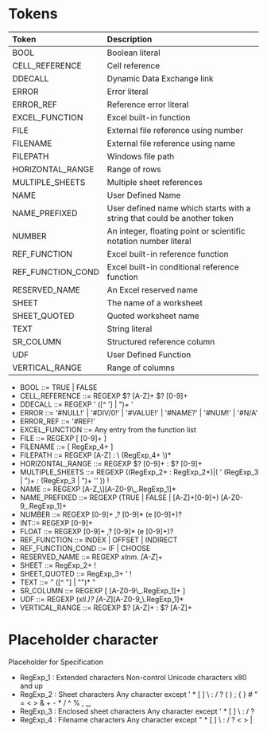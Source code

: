 # Tokens 

| Token                  | Description                          |
| :---                   | :---                                 |              
| BOOL                   | Boolean literal                      |
| CELL_REFERENCE         | Cell reference                       |
| DDECALL                | Dynamic Data Exchange link           | 
| ERROR                  | Error literal                        | 
| ERROR_REF              | Reference error literal              | 
| EXCEL_FUNCTION         | Excel built-in function              | 
| FILE                   | External file reference using number | 
| FILENAME               | External file reference using name   | 
| FILEPATH               | Windows file path                    | 
| HORIZONTAL_RANGE       | Range of rows                        | 
| MULTIPLE_SHEETS        | Multiple sheet references            |  
| NAME                   | User Defined Name                    |  
| NAME_PREFIXED          | User defined name which starts with a string that could be another token  |  
| NUMBER                 | An integer, floating point or scientific notation number literal |  
| REF_FUNCTION           | Excel built-in reference function  |
| REF_FUNCTION_COND      | Excel built-in conditional reference function  |  
| RESERVED_NAME          | An Excel reserved name  |  
| SHEET                  | The name of a worksheet  |  
| SHEET_QUOTED           | Quoted worksheet name    |    
| TEXT                   | String literal |    
| SR_COLUMN              | Structured reference column  |    
| UDF                    | User Defined Function |    
| VERTICAL_RANGE         | Range of columns |    

* BOOL ::=  TRUE | FALSE 
* CELL_REFERENCE ::= REGEXP $? [A-Z]+ $? [0-9]+ 
* DDECALL ::= REGEXP ' ([^ '] | ")+ '
* ERROR ::= '#NULL!' | '#DIV/0!' | '#VALUE!' | '#NAME?' | '#NUM!' | '#N/A' 
* ERROR_REF ::= '#REF!'
* EXCEL_FUNCTION ::=  Any entry from the function list
* FILE ::= REGEXP \[ [0-9]+ \] 
* FILENAME ::= \[ RegExp_4+ \] 
* FILEPATH ::= REGEXP [A-Z] : \\ (RegExp_4+ \\)* 
* HORIZONTAL_RANGE ::= REGEXP $? [0-9]+ : $? [0-9]+ 
* MULTIPLE_SHEETS ::= REGEXP ((RegExp_2+ : RegExp_2+)|( ' (RegExp_3 | ")+ : (RegExp_3 | ")+ '' )) ! 
* NAME ::= REGEXP [A-Z_\\][A-Z0-9\\_.RegExp_1]* 
* NAME_PREFIXED ::= REGEXP (TRUE | FALSE | [A-Z]+[0-9]+) [A-Z0-9_.RegExp_1]+ 
* NUMBER ::= REGEXP [0-9]+ ,? [0-9]* (e [0-9]+)? 
* INT::= REGEXP [0-9]+
* FLOAT ::= REGEXP [0-9]+ ,? [0-9]* (e [0-9]+)?  
* REF_FUNCTION ::= INDEX | OFFSET | INDIRECT 
* REF_FUNCTION_COND ::= IF | CHOOSE
* RESERVED_NAME ::= REGEXP _xlnm\. [A-Z_]+ 
* SHEET ::= RegExp_2+ ! 
* SHEET_QUOTED ::= RegExp_3+ ' ! 
* TEXT ::= " ([^ "] | "")* " 
* SR_COLUMN ::= REGEXP \[ [A-Z0-9\\_.RegExp_1]+ \] 
* UDF ::= REGEXP (_xll\.)? [A-Z_\][A-Z0-9_\\.RegExp_1]*  
* VERTICAL_RANGE ::= REGEXP $? [A-Z]+ : $? [A-Z]+ 
    
# Placeholder character 

Placeholder for Specification

* RegExp_1 : Extended characters Non-control Unicode characters x80 and up
* RegExp_2 : Sheet characters Any character except ' * [ ] \ : / ? ( ) ; { } # " = < > & + - * / ^ % , ␣
* RegExp_3 : Enclosed sheet characters Any character except ' * [ ] \ : / ?
* RegExp_4 : Filename characters Any character except " * [ ] \ : / ? < > |    